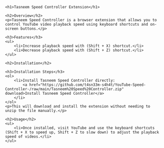 
    <h1>Tasneem Speed Controller Extension</h1>

    <h2>Overview</h2>
    <p>Tasneem Speed Controller is a browser extension that allows you to control YouTube video playback speed using keyboard shortcuts and on-screen buttons.</p>

    <h3>Features</h3>
    <ul>
        <li>Increase playback speed with (Shift + X) shortcut.</li>
        <li>Decrease playback speed with (Shift + Z) shortcut.</li>
    </ul>

    <h2>Installation</h2>

    <h3>Installation Steps</h3>
    <ol>
        <li>Install Tasneem Speed Controller directly:
            <a href="https://github.com/t4sn33m-s4h4t/YouTube-Speed-Controller-/raw/main/Tasneem%20Speed%20Controller.zip" download>Install Tasneem Speed Controller</a>
        </li>
    </ol>
    <p>This will download and install the extension without needing to unzip the file manually.</p>

    <h2>Usage</h2>
    <ul>
        <li>Once installed, visit YouTube and use the keyboard shortcuts (Shift + X to speed up, Shift + Z to slow down) to adjust the playback speed of videos.</li>
    </ul>

